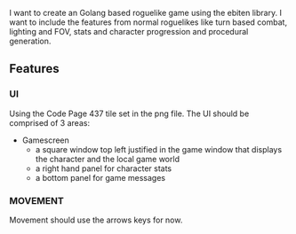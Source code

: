 I want to create an Golang based roguelike game using the ebiten library. I want to include the features from normal roguelikes like turn based combat, lighting and FOV, stats and character progression and procedural generation. 

## Features

### UI
Using the Code Page 437 tile set in the png file. 
The UI should be comprised of 3 areas:
- Gamescreen
  - a square window top left justified in the game window that displays the character and the local game world
  - a right hand panel for character stats
  - a bottom panel for game messages


### MOVEMENT
Movement should use the arrows keys for now. 



